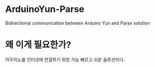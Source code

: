 # ArduinoYun-Parse
Bidirectional communication between Arduino Yun and Parse solution

# 왜 이게 필요한가?
아두이노를 인터넷에 연결하기 위한 가능 빠르고 쉬운 솔루션이다.

